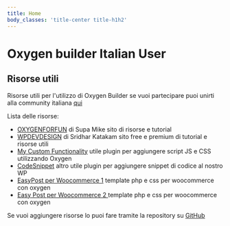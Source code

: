 ```yaml
---
title: Home
body_classes: 'title-center title-h1h2'
---
```


# Oxygen builder Italian User

## Risorse utili

Risorse utili per l'utilizzo di Oxygen Builder se vuoi partecipare puoi unirti alla community italiana [qui](https://www.facebook.com/groups/309963349841452/)

Lista delle risorse:


* [OXYGENFORFUN](https://oxygen4fun.supadezign.com/) di Supa Mike sito di risorse e tutorial
* [WPDEVDESIGN](https://wpdevdesign.com/) di Sridhar Katakam sito free e premium di tutorial e risorse utili
* [My Custom Functionality](https://github.com/srikat/my-custom-functionality) utile plugin per aggiungere script JS e CSS utilizzando Oxygen 
* [CodeSnippet](https://wordpress.org/plugins/code-snippets/) altro utile plugin per aggiungere snippet di codice al nostro WP
* [EasyPost per Woocommerce 1](https://jsfiddle.net/gibsonion/09tqyL5u/5/?fbclid=IwAR0nUtr-xiZJso7xplvcReFPFF2Mm0Aad3k4K6zTM1aoRuG-RPfyh6RO0yc) template php e css per woocommerce con oxygen
* [Easy Post per Woocommerce 2 ](https://jsfiddle.net/gibsonion/09tqyL5u/7/?fbclid=IwAR0635bFUPfRs5X6AvzfSuZ6XfufsSRSfY767-ufJ339jiG0PvYYyLtybvw) template php e css per woocommerce con oxygen


Se vuoi aggiungere risorse lo puoi fare tramite la repository su  [GitHub ](https://github.com/magiaslab/oxygenitalian)


